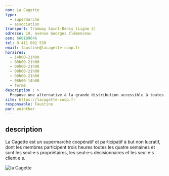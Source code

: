 ```yaml
---
nom: La Cagette
type: 
  - supermarché
  - association
transport: Tramway Saint-Denis (Ligne 3)
adresse: 19, avenue Georges Clémenceau
osm: 660189646
tel: 0 411 802 530
email: faustine@lacagette-coop.fr
horaires:
  - 14h00-21h00
  - 08h00-21h00
  - 08h00-21h00
  - 08h00-21h00
  - 08h00-21h00
  - 08h00-14h00
  - fermé
description : >
  Propose une alternative à la grande distribution accessible à toutes et à tous
site: https://lacagette-coop.fr
responsable: Faustine
par: pointbar
---
```


## description

La Cagette est un supermarché coopératif et participatif à but non lucratif, dont les membres participent trois heures toutes les quatre semaines et sont les seul·e·s propriétaires, les seul·e·s décisionnaires et les seul·e·s client·e·s.

![la Cagette](./media/la-cagette.jpg)
